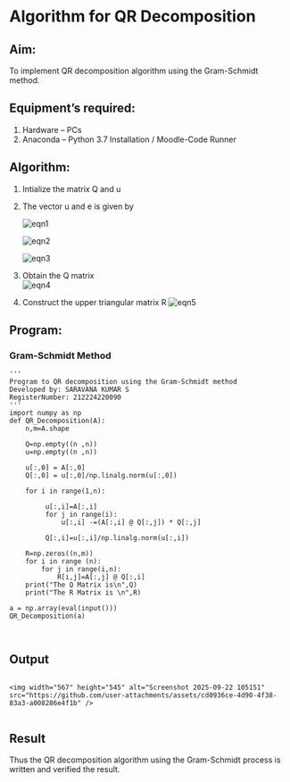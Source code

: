# Algorithm for QR Decomposition
## Aim:
To implement QR decomposition algorithm using the Gram-Schmidt method.
## Equipment’s required:
1.	Hardware – PCs
2.	Anaconda – Python 3.7 Installation / Moodle-Code Runner
## Algorithm:
1.	Intialize the matrix Q and u
2.	The vector u and e is given by

    ![eqn1](./ex4.jpg)

    ![eqn2](./ex6.jpg)

    ![eqn3](./ex3.jpg)

3.	Obtain the Q matrix   
    ![eqn4](./ex1.jpg)
4.	Construct the upper triangular matrix R
    ![eqn5](./ex2.jpg)



## Program:
### Gram-Schmidt Method
```
''' 
Program to QR decomposition using the Gram-Schmidt method
Developed by: SARAVANA KUMAR S
RegisterNumber: 212224220090
'''
import numpy as np
def QR_Decomposition(A):
    n,m=A.shape
    
    Q=np.empty((n ,n))
    u=np.empty((n ,n))
    
    u[:,0] = A[:,0]
    Q[:,0] = u[:,0]/np.linalg.norm(u[:,0])
     
    for i in range(1,n):
         
         u[:,i]=A[:,i]
         for j in range(i):
             u[:,i] -=(A[:,i] @ Q[:,j]) * Q[:,j]
             
         Q[:,i]=u[:,i]/np.linalg.norm(u[:,i])
         
    R=np.zeros((n,m))
    for i in range (n):
        for j in range(i,n):
            R[i,j]=A[:,j] @ Q[:,i]
    print("The Q Matrix is\n",Q)
    print("The R Matrix is \n",R)
    
a = np.array(eval(input()))
QR_Decomposition(a)



```

## Output
```

<img width="567" height="545" alt="Screenshot 2025-09-22 105151" src="https://github.com/user-attachments/assets/cd0936ce-4d90-4f38-83a3-a008286e4f1b" />


```

## Result
Thus the QR decomposition algorithm using the Gram-Schmidt process is written and verified the result.

